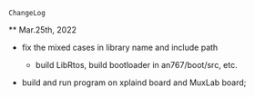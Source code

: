     ChangeLog


** Mar.25th, 2022
   * fix the mixed cases in library name and include path
      * build LibRtos, build bootloader in an767/boot/src, etc.
      
   * build and run program on xplaind board and MuxLab board;
   
   
